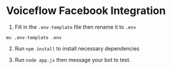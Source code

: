 # Voiceflow Facebook Integration

1. Fill in the `.env-template`  file then rename it to `.env`

`mv .env-template .env`

2. Run `npm install` to install necessary dependencies

3. Run `node app.js` then message your bot to test. 
